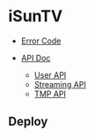 # iSunTV #

* [Error Code](https://bitbucket.org/tidenet/isuntv-gateway/wiki/Error)


* [API Doc](https://bitbucket.org/tidenet/isuntv-gateway/wiki/browse/API%20Doc)
    * [User API](https://bitbucket.org/tidenet/isuntv-gateway/wiki/API%20Doc/Stream_API(no.1XX))
    * [Streaming API](https://bitbucket.org/tidenet/isuntv-gateway/wiki/API%20Doc/Stream_API(no.1XX))
    * [TMP API](https://bitbucket.org/tidenet/isuntv-gateway/wiki/API%20Doc/TMP_API(no.1XXX))

## Deploy ##